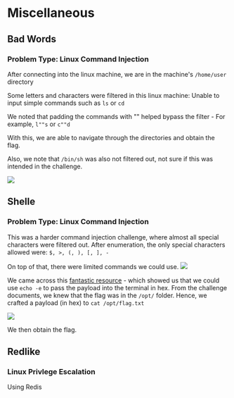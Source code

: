 # Miscellaneous
## Bad Words
### Problem Type: Linux Command Injection 
After connecting into the linux machine, we are in the machine's `/home/user` directory

Some letters and characters were filtered in this linux machine: Unable to input simple commands such as `ls` or `cd`

We noted that padding the commands with "" helped bypass the filter - For example, `l""s` or `c""d`

With this, we are able to navigate through the directories and obtain the flag.

Also, we note that `/bin/sh` was also not filtered out, not sure if this was intended in the challenge.

![](https://i.imgur.com/d23Pcfa.png)

## Shelle
### Problem Type: Linux Command Injection
This was a harder command injection challenge, where almost all special characters were filtered out. After enumeration, the only special characters allowed were: `$, >, (, ), [, ], -`

On top of that, there were limited commands we could use.
![](https://i.imgur.com/VP72PyE.png)

We came across this [fantastic resource](https://github.com/swisskyrepo/PayloadsAllTheThings/tree/master/Command%20Injection) - which showed us that we could use `echo -e` to pass the payload into the terminal in hex. From the challenge documents, we knew that the flag was in the `/opt/` folder. Hence, we crafted a payload (in hex) to `cat /opt/flag.txt`

![](https://i.imgur.com/SHuZPk4.png)

We then obtain the flag. 

## Redlike
### Linux Privlege Escalation
Using Redis
